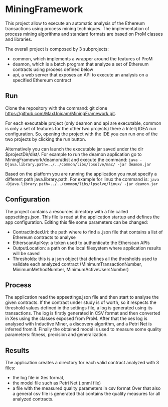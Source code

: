 # MiningFramework

This project allow to execute an automatic analysis of the Ethereum transactions using process mining techniques. The implementation of process mining algorithms and standard formats are based on ProM classes and libraries.

The overall project is composed by 3 subprojects: 
  - common, which implements a wrapper around the features of ProM
  - deamon, which is a batch program that analyze a set of Ethereum contracts using process defined below
  - api, a web server that exposes an API to execute an analysis on a specified Ethereum contract

## Run

Clone the repository with the command: git clone https://github.com/MaxUnicam/MiningFramework.git.

For each executable project (only deamon and api are executable, common is only a set of features for the other two projects) there a Intellj IDEA run configuration. So, opening the project with the IDE you can run one of the two projects by clicking the run button.

Alternatively you can launch the executable jar saved under the dir $projectDir/dist/. For example to run the deamon application go to MiningFramework/deamon/dist and execute the command: 
```java -Djava.library.path=../../common/libs/lpsolve/mac/ -jar deamon.jar```

Based on the platform you are running the application you must specify a different path java.library.path. For example for linux the command is: 
```java -Djava.library.path=../../common/libs/lpsolve/linux/ -jar deamon.jar```

## Configuration

The project contains a resources directory with a file called appsettings.json. This file is read at the application startup and defines the app configuration. Editing this file some parameters can be changed:
  - ContractIndexUri: the path where to find a .json file that contains a list of Ethereum contracts to analyse
  - EtherscanApiKey: a token used to authenticate the Etherscan APIs
  - OutputLocation: a path on the local filesystem where application results will be saved
  - Thresholds: this is a json object that defines all the thresholds used to validate each analyzed contract (MinimumTransactionNumber, MinimumMethodNumber, MinimumActiveUsersNumber)

## Process

The application read the appsettings.json file and then start to analyse the given contracts. If the contract under study is of worth, so it respects the threshold values defined in the settings file, a log is generated using its transactions. The log is firstly generated in CSV format and then converted in Xes using the classes exposed from ProM. After that the xes log is analysed with Inductive Miner, a discovery algorithm, and a Petri Net is inferred from it. Finally the obtained model is used to measure some quality parameters: fitness, precision and generalization.

## Results

The application creates a directory for each valid contract analyzed with 3 files: 
- the log file in Xes format, 
- the model file such as Petri Net (.pnml file)
- a file with the measured quality parameters in csv format
Over that also a general csv file is generated that contains the quality measures far all analyzed contracts.
